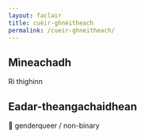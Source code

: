 ```yaml
---
layout: faclair
title: cuèir-ghnèitheach
permalink: /cueir-ghneitheach/
---
```


## Mìneachadh

Ri thighinn

## Eadar-theangachaidhean

&#x1f3f4;&#xe0067;&#xe0062;&#xe0065;&#xe006e;&#xe0067;&#xe007f; genderqueer / non-binary
